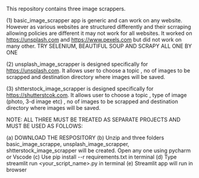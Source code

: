 This repository contains three image scrappers.

(1) basic_image_scrapper app is generic and can work on any website. However as various websites are structured differently and their scrraping allowing policies are different it may not work for all websites. It worked on https://unsplash.com and https://www.pexels.com but did not work on many other. TRY SELENIUM, BEAUTIFUL SOUP AND SCRAPY ALL ONE BY ONE

(2) unsplash_image_scrapper is designed specifically for https://unsplash.com. It allows user to choose a topic , no of images to be scrapped and destination directory where images will be saved.

(3) shtterstock_image_scrapper is designed specifically for https://shutterstcok.com. It allows user to choose a topic , type of image (photo, 3-d image etc) , no of images to be scrapped and destination directory where images will be saved.

NOTE: ALL THREE MUST BE TREATED AS SEPARATE PROJECTS AND MUST BE USED AS FOLLOWS:

(a) DOWNLOAD THE RESPOSITORY
(b) Unzip and three folders basic_image_scrappe, unsplash_image_scrapper, shtterstock_image_scrapper will be created. Open any one using pycharm or Vscode
(c) Use pip install --r requirements.txt in terminal
(d) Type streamlit run <your_script_name>.py in terminal
(e) Streamlit app will run in browser
